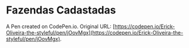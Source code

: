 # Fazendas Cadastadas

A Pen created on CodePen.io. Original URL: [https://codepen.io/Erick-Oliveira-the-styleful/pen/jOovMgx](https://codepen.io/Erick-Oliveira-the-styleful/pen/jOovMgx).

